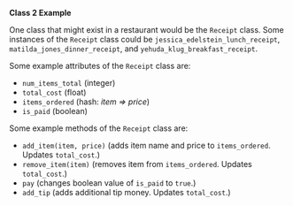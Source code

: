 **Class 2 Example**

One class that might exist in a restaurant would be the `Receipt` class.  Some instances of the `Receipt` class could be `jessica_edelstein_lunch_receipt`, `matilda_jones_dinner_receipt`, and `yehuda_klug_breakfast_receipt`.

Some example attributes of the `Receipt` class are:

* `num_items_total` (integer)
* `total_cost` (float)
* `items_ordered` (hash: *item => price*)
* `is_paid` (boolean)



Some example methods of the `Receipt` class are:

* `add_item(item, price)` (adds item name and price to `items_ordered`. Updates `total_cost`.)
* `remove_item(item)` (removes item from `items_ordered`.  Updates `total_cost`.)
* `pay` (changes boolean value of `is_paid` to `true`.)
* `add_tip` (adds additional tip money.  Updates `total_cost`.)